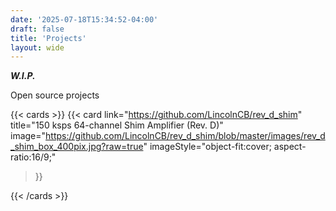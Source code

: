 ```yaml
---
date: '2025-07-18T15:34:52-04:00'
draft: false
title: 'Projects'
layout: wide
---
```


***W.I.P.***

<div class="hx:mt-4"></div>

<p class="hx:mb-12 hx:text-center hx:text-lg hx:text-gray-500 hx:dark:text-gray-400">
Open source projects
</p>

{{< cards >}}
  {{< card
        link="https://github.com/LincolnCB/rev_d_shim"
        title="150 ksps 64-channel Shim Amplifier (Rev. D)"
        image="https://github.com/LincolnCB/rev_d_shim/blob/master/images/rev_d_shim_box_400pix.jpg?raw=true"
        imageStyle="object-fit:cover; aspect-ratio:16/9;"
  >}}

{{< /cards >}}
